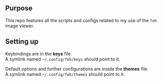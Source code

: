 ## Purpose

This repo features all the scripts and configs related to my use of the `feh`
image viewer.

## Setting up
Keybindings are in the **keys** file.  
A symlink named `~/.config/feh/keys`
should point to it.

Default options and further configurations are inside the **themes** file.  
A symlink named `~/.config/feh/themes` should point to it.
